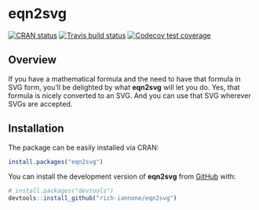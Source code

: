 
<!-- README.md is generated from README.Rmd. Please edit that file -->

# eqn2svg

<!-- badges: start -->

[![CRAN
status](https://www.r-pkg.org/badges/version/eqn2svg)](https://CRAN.R-project.org/package=eqn2svg)
[![Travis build
status](https://travis-ci.org/rich-iannone/eqn2svg.svg?branch=master)](https://travis-ci.org/rich-iannone/eqn2svg)
[![Codecov test
coverage](https://codecov.io/gh/rich-iannone/eqn2svg/branch/master/graph/badge.svg)](https://codecov.io/gh/rich-iannone/eqn2svg?branch=master)
<!-- badges: end -->

## Overview

If you have a mathematical formula and the need to have that formula in
SVG form, you’ll be delighted by what **eqn2svg** will let you do. Yes,
that formula is nicely converted to an SVG. And you can use that SVG
wherever SVGs are accepted.

## Installation

The package can be easily installed via CRAN:

``` r
install.packages("eqn2svg")
```

You can install the development version of **eqn2svg** from
[GitHub](https://github.com/) with:

``` r
# install.packages("devtools")
devtools::install_github("rich-iannone/eqn2svg")
```
